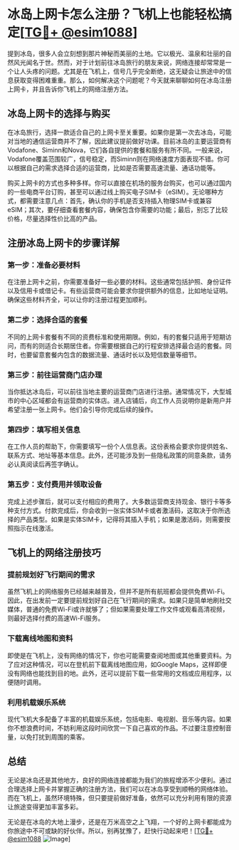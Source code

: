 # 冰岛上网卡怎么注册？飞机上也能轻松搞定[[TG💪+ @esim1088](https://t.me/s/esim1088)]

提到冰岛，很多人会立刻想到那片神秘而美丽的土地。它以极光、温泉和壮丽的自然风光闻名于世。然而，对于计划前往冰岛旅行的朋友来说，网络连接却常常是一个让人头疼的问题。尤其是在飞机上，信号几乎完全断绝，这无疑会让旅途中的信息获取变得困难重重。那么，如何解决这个问题呢？今天就来聊聊如何在冰岛注册上网卡，并且告诉你飞机上的网络注册方法。

## 冰岛上网卡的选择与购买

在冰岛旅行，选择一款适合自己的上网卡至关重要。如果你是第一次去冰岛，可能对当地的通信运营商并不了解，因此建议提前做好功课。目前冰岛的主要运营商有Vodafone、Siminn和Nova，它们各自提供的套餐和服务有所不同。一般来说，Vodafone覆盖范围较广，信号稳定，而Siminn则在网络速度方面表现不错。你可以根据自己的需求选择合适的运营商，比如是否需要高速流量、通话功能等。

购买上网卡的方式也多种多样。你可以直接在机场的服务台购买，也可以通过国内的一些电商平台订购，甚至可以通过线上购买电子SIM卡（eSIM）。无论哪种方式，都需要注意几点：首先，确认你的手机是否支持插入物理SIM卡或兼容eSIM；其次，要仔细查看套餐内容，确保包含你需要的功能；最后，别忘了比较价格，尽量选择性价比高的产品。

## 注册冰岛上网卡的步骤详解

### 第一步：准备必要材料

在注册上网卡之前，你需要准备好一些必要的材料。这些通常包括护照、身份证件以及信用卡或借记卡。有些运营商可能会要求你提供额外的信息，比如地址证明。确保这些材料齐全，可以让你的注册过程更加顺利。

### 第二步：选择合适的套餐

不同的上网卡套餐有不同的资费标准和使用期限。例如，有的套餐只适用于短期访问，而有的则适合长期居住者。你需要根据自己的行程安排选择最合适的套餐。同时，也要留意套餐内包含的数据流量、通话时长以及短信数量等细节。

### 第三步：前往运营商门店办理

当你抵达冰岛后，可以前往当地主要的运营商门店进行注册。通常情况下，大型城市的中心区域都会有运营商的实体店。进入店铺后，向工作人员说明你是新用户并希望注册一张上网卡。他们会引导你完成后续的操作。

### 第四步：填写相关信息

在工作人员的帮助下，你需要填写一份个人信息表。这份表格会要求你提供姓名、联系方式、地址等基本信息。此外，还可能涉及到一些隐私政策的同意条款，请务必认真阅读后再签字确认。

### 第五步：支付费用并领取设备

完成上述步骤后，就可以支付相应的费用了。大多数运营商支持现金、银行卡等多种支付方式。付款完成后，你会收到一张实体SIM卡或者激活码，这取决于你所选择的产品类型。如果是实体SIM卡，记得将其插入手机；如果是激活码，则需要按照指示在线激活。

## 飞机上的网络注册技巧

### 提前规划好飞行期间的需求

虽然飞机上的网络服务已经越来越普及，但并不是所有航班都会提供免费Wi-Fi。因此，在出发前一定要提前规划好自己在飞行期间的需求。如果只是简单地刷社交媒体，普通的免费Wi-Fi或许就够了；但如果需要处理工作文件或观看高清视频，则最好选择付费的高速Wi-Fi服务。

### 下载离线地图和资料

即使是在飞机上，没有网络的情况下，你也可能需要查阅地图或其他重要资料。为了应对这种情况，可以在登机前下载离线地图应用，如Google Maps，这样即便没有网络也能找到目的地。此外，还可以提前下载一些常用的文档或应用程序，以便随时调用。

### 利用机载娱乐系统

现代飞机大多配备了丰富的机载娱乐系统，包括电影、电视剧、音乐等内容。如果你不想浪费时间，不妨利用这段时间欣赏一下自己喜欢的作品。不过要注意控制音量，以免打扰到周围的乘客。

## 总结

无论是冰岛还是其他地方，良好的网络连接都能为我们的旅程增添不少便利。通过合理选择上网卡并掌握正确的注册方法，我们可以在冰岛享受到顺畅的网络体验。而在飞机上，虽然环境特殊，但只要提前做好准备，依然可以充分利用有限的资源让旅途变得更加丰富多彩。

无论是在冰岛的大地上漫步，还是在万米高空之上飞翔，一个好的上网卡都能成为你旅途中不可或缺的好伙伴。所以，别再犹豫了，赶快行动起来吧！[[TG💪+ @esim1088](https://t.me/s/esim1088) ![Image](https://i.postimg.cc/4NQfJmqS/Snipaste-2025-05-13-00-14-12.png)]